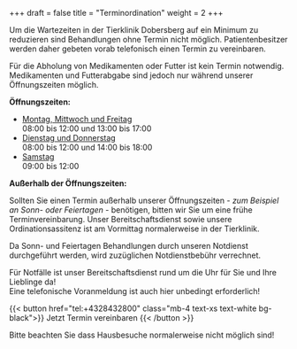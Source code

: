 +++
draft = false
title = "Terminordination"
weight = 2
+++

Um die Wartezeiten in der Tierklinik Dobersberg auf ein Minimum zu reduzieren sind Behandlungen ohne Termin nicht möglich.
Patientenbesitzer werden daher gebeten vorab telefonisch einen Termin zu vereinbaren.

Für die Abholung von Medikamenten oder Futter ist kein Termin notwendig. Medikamenten und Futterabgabe sind jedoch nur während unserer Öffnungszeiten
möglich.

**Öffnungszeiten:**

- <u>Montag, Mittwoch und Freitag</u>  
  08:00 bis 12:00 und 13:00 bis 17:00
- <u>Dienstag und Donnerstag</u>  
  08:00 bis 12:00 und 14:00 bis 18:00
- <u>Samstag</u>  
  09:00 bis 12:00

**Außerhalb der Öffnungszeiten:**

Sollten Sie einen Termin außerhalb unserer Öffnungszeiten - _zum Beispiel an Sonn- oder Feiertagen_ - benötigen, bitten wir Sie um eine frühe Terminvereinbarung. Unser Bereitschaftsdienst sowie unsere Ordinationsassitenz ist am Vormittag normalerweise in der Tierklinik.

Da Sonn- und Feiertagen Behandlungen durch unseren Notdienst durchgeführt werden, wird zuzüglichen Notdienstbebühr verrechnet.

<span class="block mb-8 font-normal text-red-500 font-lexend">
Für Notfälle ist unser Bereitschaftsdienst rund um die Uhr für Sie und Ihre Lieblinge da! <br />
Eine telefonische Voranmeldung ist auch hier unbedingt erforderlich!
</span>

{{< button href="tel:+4328432800" class="mb-4 text-xs text-white bg-black">}}
Jetzt Termin vereinbaren
{{< /button >}}

Bitte beachten Sie dass Hausbesuche normalerweise nicht möglich sind!
